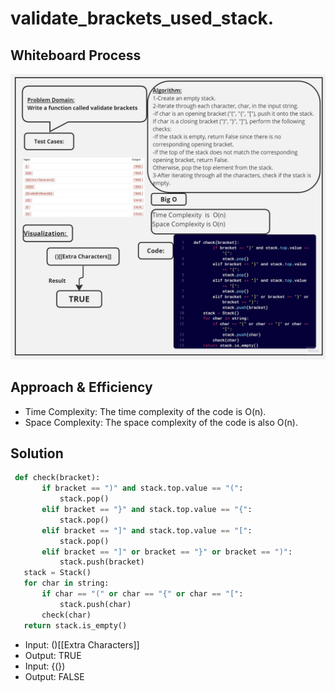 # validate_brackets_used_stack.


## Whiteboard Process
![ white board](./assetes/Untitled%20(22).jpg)



## Approach & Efficiency
- Time Complexity:
The time complexity of the code is O(n). 
- Space Complexity:
The space complexity of the code is also O(n).
 

## Solution 

 ``` python 
  def check(bracket):
        if bracket == ")" and stack.top.value == "(":
            stack.pop()
        elif bracket == "}" and stack.top.value == "{":
            stack.pop()
        elif bracket == "]" and stack.top.value == "[":
            stack.pop()
        elif bracket == "]" or bracket == "}" or bracket == ")":
            stack.push(bracket)
    stack = Stack()
    for char in string:
        if char == "(" or char == "{" or char == "[":
            stack.push(char)
        check(char)
    return stack.is_empty()
``` 

- Input:
()[[Extra Characters]]
- Output:
TRUE
- Input:
{(})
- Output:
FALSE